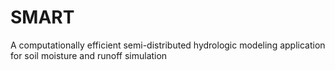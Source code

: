 # SMART
A computationally efficient semi-distributed hydrologic modeling application for soil moisture and runoff simulation
